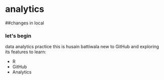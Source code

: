 # analytics
##changes in local
### let's begin
data analytics practice
this is husain battiwala
new to GitHub and exploring its features
to learn:
* R
* GitHub
* Analytics

